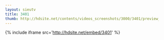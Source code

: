 ```yaml
---
layout: sieutv
title: 3401
thumb: http://hdsite.net/contents/videos_screenshots/3000/3401/preview_360p.mp4.jpg
---
```

{% include iframe src='http://hdsite.net/embed/3401' %}
 
